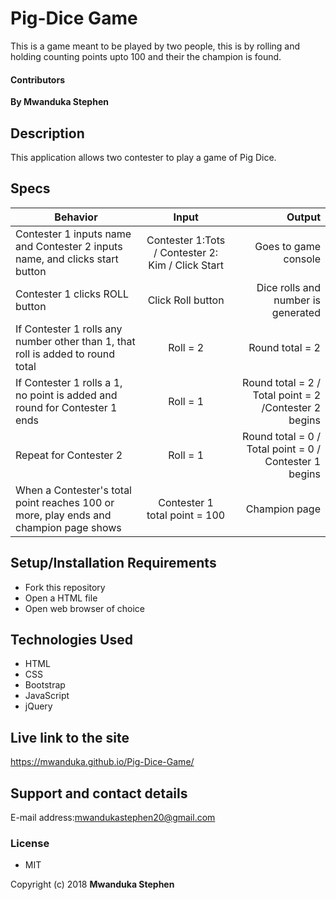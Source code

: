 # Pig-Dice Game
This is a game meant to be played by two people, this is by rolling and holding counting points upto 100 and their the champion is found.

#### Contributors
**By Mwanduka Stephen**

## Description

This application allows two contester to play a game of Pig Dice.

## Specs
| Behavior        | Input           | Output  |
| ------------- |:-------------:| -----:|
| Contester 1 inputs name and Contester 2 inputs name, and clicks start button | Contester 1:Tots / Contester 2: Kim / Click Start | Goes to game console |
| Contester 1 clicks ROLL button | Click Roll button | Dice rolls and number is generated
| If Contester 1 rolls any number other than 1, that roll is added to round total | Roll = 2 | Round total = 2 |
| If Contester 1 rolls a 1, no point is added and round for Contester 1 ends | Roll = 1 | Round total = 2 / Total point = 2 /Contester 2 begins |
| Repeat for Contester 2 | Roll = 1 | Round total = 0 / Total point = 0 / Contester 1 begins |
| When a Contester's total point reaches 100 or more, play ends and champion page shows | Contester 1 total point = 100 | Champion page |


## Setup/Installation Requirements

* Fork this repository
* Open a HTML file
* Open web browser of choice


## Technologies Used

* HTML
* CSS
* Bootstrap
* JavaScript
* jQuery

## Live link to the site
https://mwanduka.github.io/Pig-Dice-Game/


## Support and contact details

E-mail address:mwandukastephen20@gmail.com

### License

* MIT

Copyright (c) 2018 **Mwanduka Stephen**
